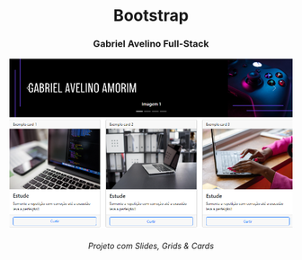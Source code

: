 <div align="center">
  <h1> Bootstrap </h1>
</div>

<div align="center">
  <h3> Gabriel Avelino Full-Stack</h3>
</div>

<div align="center">
  <img src="./img/pj.png" width="800" />
</div>

<div align="center">
  <h6>Projeto com Slides, Grids & Cards</h6>
</div>
